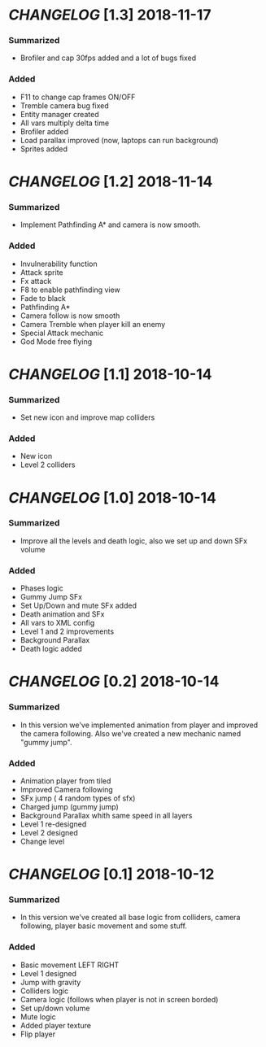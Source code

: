 # *CHANGELOG* [1.3]  2018-11-17

### Summarized

* Brofiler and cap 30fps added and a lot of bugs fixed

### Added

* F11 to change cap frames ON/OFF
* Tremble camera bug fixed
* Entity manager created
* All vars multiply delta time
* Brofiler added
* Load parallax improved (now, laptops can run background)
* Sprites added


# *CHANGELOG* [1.2]  2018-11-14

### Summarized

* Implement Pathfinding A* and camera is now smooth. 

### Added

* Invulnerability function
* Attack sprite
* Fx attack
* F8 to enable pathfinding view
* Fade to black
* Pathfinding A*
* Camera follow is now smooth
* Camera Tremble when player kill an enemy
* Special Attack mechanic
* God Mode free flying

# *CHANGELOG* [1.1]  2018-10-14

### Summarized

* Set new icon and improve map colliders

### Added

* New icon
* Level 2 colliders

# *CHANGELOG* [1.0]  2018-10-14

### Summarized

* Improve all the levels and death logic, also we set up and down SFx volume

### Added

* Phases logic
* Gummy Jump SFx
* Set Up/Down and mute SFx added
* Death animation and SFx
* All vars to XML config
* Level 1 and 2 improvements
* Background Parallax 
* Death logic added

# *CHANGELOG* [0.2] 2018-10-14

### Summarized

* In this version we've implemented animation from player and improved the camera following. Also we've created a new mechanic named "gummy jump".

### Added

* Animation player from tiled
* Improved Camera following
* SFx jump ( 4 random types of sfx)
* Charged jump (gummy jump)
* Background Parallax whith same speed in all layers
* Level 1 re-designed
* Level 2 designed
* Change level


# *CHANGELOG* [0.1] 2018-10-12

### Summarized
* In this version we've created all base logic from colliders, camera following, player basic movement and some stuff.

### Added

* Basic movement LEFT RIGHT
* Level 1 designed
* Jump with gravity
* Colliders logic
* Camera logic (follows when player is not in screen borded)
* Set up/down volume
* Mute logic
* Added player texture
* Flip player






